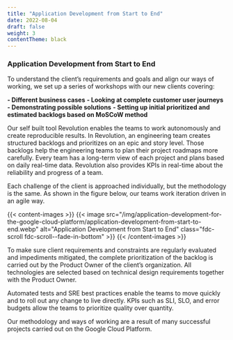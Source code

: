 ```yaml
---
title: "Application Development from Start to End"
date: 2022-08-04
draft: false
weight: 3
contentTheme: black
---
```

### Application Development from Start to End
To understand the client’s requirements and goals and align our ways of working, we set up a series of workshops with our new clients covering:

**- Different business cases**
**- Looking at complete customer user journeys**
**- Demonstrating possible solutions**
**- Setting up initial prioritized and estimated backlogs based on MoSCoW method**

Our self built tool Revolution enables the teams to work autonomously and create reproducible results. In Revolution, an engineering team creates structured backlogs and prioritizes on an epic and story level. Those backlogs help the engineering teams to plan their project roadmaps more carefully.
Every team has a long-term view of each project and plans based on daily real-time data. Revolution also provides KPIs in real-time about the reliability and progress of a team.

Each challenge of the client is approached individually, but the methodology is the same. As shown in the figure below, our teams work iteration driven in an agile way. 

{{< content-images >}}
{{< image src="/img/application-development-for-the-google-cloud-platform/application-development-from-start-to-end.webp" alt="Application Development from Start to End" class="fdc-scroll fdc-scroll--fade-in-bottom" >}}
{{< /content-images >}}

To make sure client requirements and constraints are regularly evaluated and impediments mitigated, the complete prioritization of the backlog is carried out by the Product Owner of the client’s organization. All technologies are selected based on technical design requirements together with the Product Owner.

Automated tests and SRE best practices enable the teams to move quickly and to roll out any change to live directly. KPIs such as SLI, SLO, and error budgets allow the teams to prioritize quality over quantity.

Our methodology and ways of working are a result of many successful projects carried out on the Google Cloud Platform.
